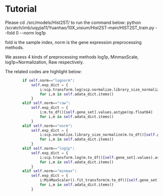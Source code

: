 # Tutorial
Please cd ./src/models/Hist2ST/ to run the command below:
python /scratch/imb/uqyjia11/Yuanhao/10X_visium/Hist2ST-main/HIST2ST_train.py --fold 0 --norm log1p

fold is the sample index, norm is the gene expression preprocessing methods. 

We assess 4 kinds of preprocessing methods log1p, MinmaxScale, log1p+Normalization, Raw respectively.

The related codes are highlight below:
```python
        if self.norm=="lognorm":
            self.exp_dict = {
                i:scp.transform.log(scp.normalize.library_size_normalize(m.to_df()[self.gene_set].values)).astype(np.float64)
                for i,m in self.adata_dict.items()
            }
        elif self.norm=="raw":
            self.exp_dict = {
                i:m.to_df()[self.gene_set].values.astype(np.float64) 
                for i,m in self.adata_dict.items()
            }
        elif self.norm=="norm":
            self.exp_dict = {
                i:scp.normalize.library_size_normalize(m.to_df()[self.gene_set].values).astype(np.float64)
                for i,m in self.adata_dict.items()
            }
        elif self.norm=="log1p":
            self.exp_dict = {
                i:scp.transform.log(m.to_df()[self.gene_set].values).astype(np.float64)
                for i,m in self.adata_dict.items()
            }
        elif self.norm=="minmax":
            self.exp_dict = {
                i:MinMaxScaler().fit_transform(m.to_df()[self.gene_set].values).astype(np.float64)
                for i,m in self.adata_dict.items()
            }
```